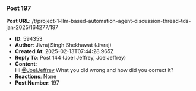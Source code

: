 ### Post 197
**Post URL**: /t/project-1-llm-based-automation-agent-discussion-thread-tds-jan-2025/164277/197
- **ID**: 594353
- **Author**: Jivraj Singh Shekhawat (Jivraj)
- **Created At**: 2025-02-13T07:44:28.965Z
- **Reply To**: Post 144 (Joel Jeffrey, JoelJeffrey)
- **Content**:  
  Hi <a class="mention" href="/u/joeljeffrey">@JoelJeffrey</a>
What you did wrong and how did you correct it?
- **Reactions**: None
- **Post Number**: 197

